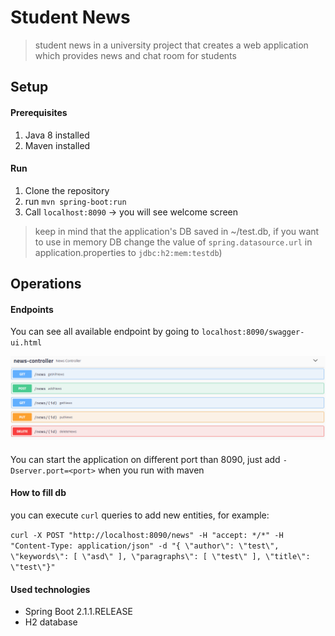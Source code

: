 # Student News
> student news in a university project that creates a web application which provides news and chat room for students


## Setup
#### Prerequisites
1. Java 8 installed
1. Maven installed

#### Run
1. Clone the repository
1. run `mvn spring-boot:run`
1. Call `localhost:8090` &rarr; you will see welcome screen
> keep in mind that the application's DB saved in ~/test.db, if you want to use in memory DB change the value of `spring.datasource.url` in application.properties to `jdbc:h2:mem:testdb`)

## Operations
#### Endpoints
You can see all available endpoint by going to `localhost:8090/swagger-ui.html`

![asd](/docs/NewEndpoint.PNG)
####
You can start the application on different port than 8090, just add `-Dserver.port=<port>` when you run with maven

#### How to fill db
you can execute `curl` queries to add new entities, for example:

`curl -X POST "http://localhost:8090/news" -H "accept: */*" -H "Content-Type: application/json" -d "{ \"author\": \"test\", \"keywords\": [ \"asd\" ], \"paragraphs\": [ \"test\" ], \"title\": \"test\"}"` 

#### Used technologies
- Spring Boot 2.1.1.RELEASE
- H2 database